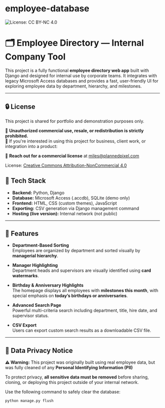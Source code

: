 # employee-database
![License: CC BY-NC 4.0](https://img.shields.io/badge/License-CC%20BY--NC%204.0-lightgrey.svg)

# 🗂️ Employee Directory — Internal Company Tool

This project is a fully functional **employee directory web app** built with Django and designed for internal use by corporate teams. It integrates with legacy Microsoft Access databases and provides a fast, user-friendly UI for exploring employee data by department, hierarchy, and milestones.

---

## 🔒 License

This project is shared for portfolio and demonstration purposes only.

🛑 **Unauthorized commercial use, resale, or redistribution is strictly prohibited.**  
💼 If you're interested in using this project for business, client work, or integration into a product:

📩 **Reach out for a commercial license** at [miles@plannedpixel.com](mailto:miles@plannedpixel.com)

License: [Creative Commons Attribution-NonCommercial 4.0](http://creativecommons.org/licenses/by-nc/4.0/)


## 🔧 Tech Stack

- **Backend:** Python, Django
- **Database:** Microsoft Access (.accdb), SQLite (demo only)
- **Frontend:** HTML, CSS (custom themes), JavaScript
- **Exporting:** CSV generation via Django management command
- **Hosting (live version):** Internal network (not public)

---

## 🧩 Features

- **Department-Based Sorting**  
  Employees are organized by department and sorted visually by **managerial hierarchy**.

- **Manager Highlighting**  
  Department heads and supervisors are visually identified using **card watermarks**.

- **Birthday & Anniversary Highlights**  
  The homepage displays all employees with **milestones this month**, with special emphasis on **today’s birthdays or anniversaries**.

- **Advanced Search Page**  
  Powerful multi-criteria search including department, title, hire date, and supervisor status.

- **CSV Export**  
  Users can export custom search results as a downloadable CSV file.

---

## 🚧 Data Privacy Notice

**⚠️ Warning:** This project was originally built using real employee data, but was fully cleaned of any **Personal Identifying Information (PII)** 

To protect privacy, **all sensitive data must be removed** before sharing, cloning, or deploying this project outside of your internal network.

Use the following command to safely clear the database:

```bash
python manage.py flush
